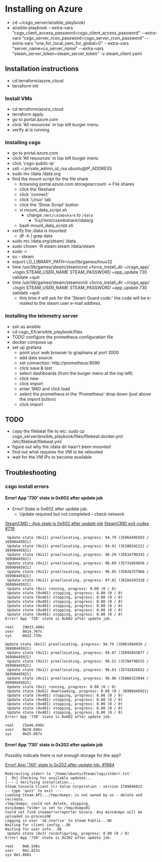 # Installing on Azure

* cd ~/csgo_server/ansible_playbook/
* ansible-playbook --extra-vars "csgo_client_access_password=csgo_client_access_password" --extra-vars "csgo_server_rcon_password=csgo_server_rcon_password" --extra-vars "one_for_local_zero_for_global=0" --extra-vars "server_name=cs_server_name" --extra-vars "steam_server_token=steam_server_token" -v steam_client.yaml

## Installation instructions

* cd terraform/azure_cloud
* terraform init

### Install VMs

* cd terraform/azure_cloud
* terraform apply
* go to portal.azure.com
* click 'All resources' in top left burger menu
* verify al is running

### Installing csgo

* go to portal.azure.com
* click 'All resources' in top left burger menu
* click 'csgo-public-ip'
* ssh -i private_admin_id_rsa ubuntu@IP_ADDRESS
* sudo mv /data /data.org
* find the mount script for the file share
  * browsing portal.azure.com  storageaccount -> File shares
  * click the fileshare
  * click 'connect'
  * click 'Linux' tab
  * click the 'Show Script' button
  * vi mount_data_script.sh
    * change `/mnt/cssmbshare` to `/data`
      * %s/\/mnt\/cssmbshare/\/data/g
  * bash mount_data_script.sh
* verify the /data is mounted
  * df -h | grep data
* sudo mv /data.org/steam/ /data
* sudo chown -R steam:steam /data/steam
* sudo -i
* su - steam
* export LD_LIBRARY_PATH=/usr/lib/games/linux32
* time /usr/lib/games/steam/steamcmd +force_install_dir ~/csgo_app/ +login STEAM_USER_NAME STEAM_PASSWORD +app_update 730 validate +quit
* time /usr/lib/games/steam/steamcmd +force_install_dir ~/csgo_app/ +login STEAM_USER_NAME STEAM_PASSWORD +app_update 730 validate +quit
  * this time it will ask for the 'Steam Guard code:' the code will be e-mailed to the steam user e-mail address.

### Installing the telemetry server

* ssh as ansible
* cd csgo_XX/ansible_playbook/files
* TODO configure the prometheus configuration file
* docker compose up
* set up grafana
  * point your web browser to graphana at port 3000
  * add data source
  * set connection: http://prometheus:9090
  * click save & test
  * select dashboards (from the burger menu at the top left)
  * click new
  * click import
  * enter 1860 and click load
  * select the prometheus in the 'Prometheus' drop down  (just above the import button)
  * click import

## TODO

* copy the filebeat file to etc: sudo cp csgo_server/ansible_playbook/files/filebeat.docker.yml /etc/filebeat/filebeat.yml
* figure out why the /data dir hasn't been mounted
* find out what requires the VM to be rebooted
* wait for the VM IPs to become available

## Troubleshooting

### csgo install errors

#### Error! App '730' state is 0x602 after update job

* Error! State is 0x602 after update job.	
  * Update required but not completed - check network

[SteamCMD - App state is 0x602 after update job](https://stackoverflow.com/questions/57758797/steamcmd-app-state-is-0x602-after-update-job)
[SteamCMD exit codes #719](https://github.com/GameServerManagers/LinuxGSM/issues/719#issuecomment-330470766)

```text
 Update state (0x11) preallocating, progress: 94.79 (35064495593 / 36990445921)
 Update state (0x11) preallocating, progress: 94.91 (35108242221 / 36990445921)
 Update state (0x11) preallocating, progress: 96.29 (35616799243 / 36990445921)
 Update state (0x11) preallocating, progress: 96.60 (35731054836 / 36990445921)
 Update state (0x11) preallocating, progress: 96.85 (35826757966 / 36990445921)
 Update state (0x11) preallocating, progress: 97.82 (36184203310 / 36990445921)
 Update state (0x1) running, progress: 0.00 (0 / 0)
 Update state (0x401) stopping, progress: 0.00 (0 / 0)
 Update state (0x401) stopping, progress: 0.00 (0 / 0)
 Update state (0x401) stopping, progress: 0.00 (0 / 0)
 Update state (0x401) stopping, progress: 0.00 (0 / 0)
 Update state (0x401) stopping, progress: 0.00 (0 / 0)
 Update state (0x401) stopping, progress: 0.00 (0 / 0)
Error! App '730' state is 0x602 after update job.

real    29m33.498s
user    0m14.767s
sys     0m32.739s
```

```text
Update state (0x11) preallocating, progress: 94.79 (35061964929 / 36990445921)
 Update state (0x11) preallocating, progress: 94.87 (35093043077 / 36990445921)
 Update state (0x11) preallocating, progress: 96.52 (35704798515 / 36990445921)
 Update state (0x11) preallocating, progress: 96.63 (35742826832 / 36990445921)
 Update state (0x11) preallocating, progress: 96.96 (35866323944 / 36990445921)
 Update state (0x1) running, progress: 0.00 (0 / 0)
 Update state (0x61) downloading, progress: 0.00 (0 / 36990445921)
 Update state (0x401) stopping, progress: 0.00 (0 / 0)
 Update state (0x401) stopping, progress: 0.00 (0 / 0)
 Update state (0x401) stopping, progress: 0.00 (0 / 0)
 Update state (0x401) stopping, progress: 0.00 (0 / 0)
 Update state (0x401) stopping, progress: 0.00 (0 / 0)
Error! App '730' state is 0x602 after update job.

real    21m46.040s
user    0m10.846s
sys     0m25.667s
```

#### Error! App '730' state is 0x202 after update job

Possibly indicate there is not enough storage for the app?

[Error! App '740' state is 0x202 after update job. #1684](https://github.com/GameServerManagers/LinuxGSM/issues/1684)

```text
Redirecting stderr to '/home/ubuntu/Steam/logs/stderr.txt'
[  0%] Checking for available updates...
[----] Verifying installation...
Steam Console Client (c) Valve Corporation - version 1709846822
-- type 'quit' to exit --
Loading Steam API.../tmp/dumps: is not owned by us - delete and recreate.
/tmp/dumps: could not delete, skipping.
minidumps folder is set to /tmp/dumps01
Could not find steamerrorreporter binary. Any minidumps will be uploaded in-processOK
Logging in user 'xb_charlie' to Steam Public...OK
Waiting for client config...OK
Waiting for user info...OK
 Update state (0x3) reconfiguring, progress: 0.00 (0 / 0)
Error! App '730' state is 0x202 after update job.

real	0m6.540s
user	0m1.013s
sys	0m1.060s
```